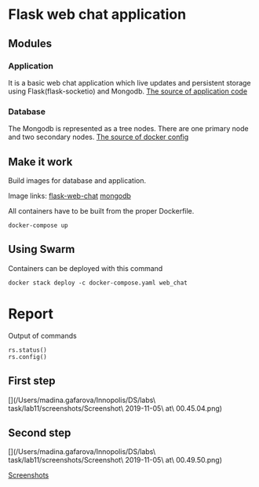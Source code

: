 # Flask web chat application

## Modules

### Application
It is a basic web chat application which live updates and persistent storage using Flask(flask-socketio) and Mongodb.
[The source of application code](https://codeburst.io/building-your-first-chat-application-using-flask-in-7-minutes-f98de4adfa5d)

### Database
The Mongodb is represented as a tree nodes. There are one primary node and two secondary nodes.
[The source of docker config](https://37yonub.ru/articles/mongo-replica-set-docker-localhost)

## Make it work

Build images for database and application.

Image links:
[flask-web-chat](https://hub.docker.com/r/gafmnd/flask-chap-app)
[mongodb](https://hub.docker.com/r/gafmnd/mongo)

All containers have to be built from the proper Dockerfile.

`docker-compose up`

## Using Swarm

Containers can be deployed with this command

`docker stack deploy -c docker-compose.yaml web_chat`


# Report

Output of commands

```
rs.status()
rs.config()
```

## First step

[](/Users/madina.gafarova/Innopolis/DS/labs\ task/lab11/screenshots/Screenshot\ 2019-11-05\ at\ 00.45.04.png)


## Second step
[](/Users/madina.gafarova/Innopolis/DS/labs\ task/lab11/screenshots/Screenshot\ 2019-11-05\ at\ 00.49.50.png)


[Screenshots](https://github.com/gafmn/flask-web-chat/tree/master/screenshots)

